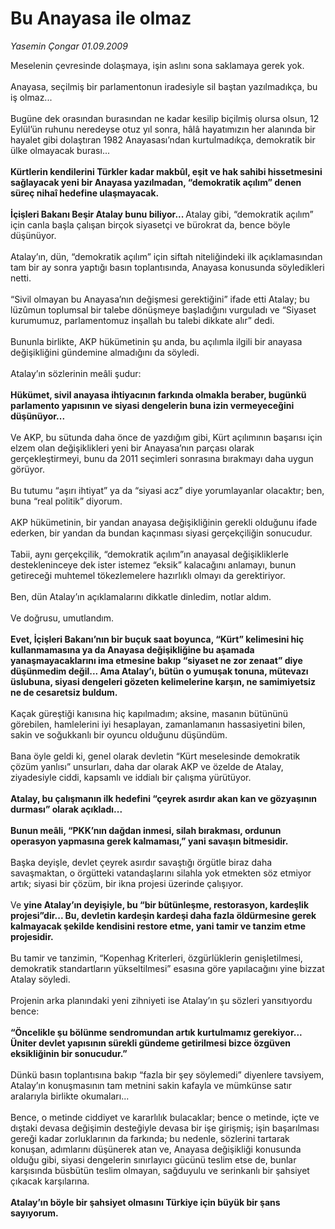 # Bu Anayasa ile olmaz

*Yasemin Çongar 01.09.2009*

<div class="taraf_structure_2col_1zq">
<div class="margen_n">



 <p>Meselenin çevresinde dolaşmaya, işin aslını sona saklamaya gerek yok. <br/><br/>Anayasa, seçilmiş bir parlamentonun iradesiyle sil baştan yazılmadıkça, bu iş olmaz... <br/><br/>Bugüne dek orasından burasından ne kadar kesilip biçilmiş olursa olsun, 12 Eylül’ün ruhunu neredeyse otuz yıl sonra, hâlâ hayatımızın her alanında bir hayalet gibi dolaştıran 1982 Anayasası’ndan kurtulmadıkça, demokratik bir ülke olmayacak burası... <b><br/><br/>Kürtlerin kendilerini Türkler kadar makbûl, eşit ve hak sahibi hissetmesini sağlayacak yeni bir Anayasa yazılmadan, “demokratik açılım” denen süreç nihaî hedefine ulaşmayacak.</b> <b><br/><br/>İçişleri Bakanı Beşir Atalay bunu biliyor... </b>Atalay gibi, “demokratik açılım” için canla başla çalışan birçok siyasetçi ve bürokrat da, bence böyle düşünüyor. <br/><br/>Atalay’ın, dün, “demokratik açılım” için siftah niteliğindeki ilk açıklamasından tam bir ay sonra yaptığı basın toplantısında, Anayasa konusunda söyledikleri netti. <br/><br/>“Sivil olmayan bu Anayasa’nın değişmesi gerektiğini” ifade etti Atalay; bu lüzûmun toplumsal bir talebe dönüşmeye başladığını vurguladı ve “Siyaset kurumumuz, parlamentomuz inşallah bu talebi dikkate alır” dedi. <br/><br/>Bununla birlikte, AKP hükümetinin şu anda, bu açılımla ilgili bir anayasa değişikliğini gündemine almadığını da söyledi. <br/><br/>Atalay’ın sözlerinin meâli şudur: <b><br/><br/>Hükümet, sivil anayasa ihtiyacının farkında olmakla beraber, bugünkü parlamento yapısının ve siyasi dengelerin buna izin vermeyeceğini düşünüyor...</b> <br/><br/>Ve AKP, bu sütunda daha önce de yazdığım gibi, Kürt açılımının başarısı için elzem olan değişiklikleri yeni bir Anayasa’nın parçası olarak gerçekleştirmeyi, bunu da 2011 seçimleri sonrasına bırakmayı daha uygun görüyor. <br/><br/>Bu tutumu “aşırı ihtiyat” ya da “siyasi acz” diye yorumlayanlar olacaktır; ben, buna “real politik” diyorum. <br/><br/>AKP hükümetinin, bir yandan anayasa değişikliğinin gerekli olduğunu ifade ederken, bir yandan da bundan kaçınması siyasi gerçekçiliğin sonucudur. <br/><br/>Tabii, aynı gerçekçilik, “demokratik açılım”ın anayasal değişikliklerle destekleninceye dek ister istemez “eksik” kalacağını anlamayı, bunun getireceği muhtemel tökezlemelere hazırlıklı olmayı da gerektiriyor. <br/><br/>Ben, dün Atalay’ın açıklamalarını dikkatle dinledim, notlar aldım. <br/><br/>Ve doğrusu, umutlandım. <b><br/><br/>Evet, İçişleri Bakanı’nın bir buçuk saat boyunca, “Kürt” kelimesini hiç kullanmamasına ya da Anayasa değişikliğine bu aşamada yanaşmayacaklarını ima etmesine bakıp “siyaset ne zor zenaat” diye düşünmedim değil... Ama Atalay’ı, bütün o yumuşak tonuna, mütevazı üslubuna, siyasi dengeleri gözeten kelimelerine karşın, ne samimiyetsiz ne de cesaretsiz buldum.</b> <br/><br/>Kaçak güreştiği kanısına hiç kapılmadım; aksine, masanın bütününü görebilen, hamlelerini iyi hesaplayan, zamanlamanın hassasiyetini bilen, sakin ve soğukkanlı bir oyuncu olduğunu düşündüm. <br/><br/>Bana öyle geldi ki, genel olarak devletin “Kürt meselesinde demokratik çözüm yanlısı” unsurları, daha dar olarak AKP ve özelde de Atalay, ziyadesiyle ciddi, kapsamlı ve iddialı bir çalışma yürütüyor. <b><br/><br/>Atalay, bu çalışmanın ilk hedefini “çeyrek asırdır akan kan ve gözyaşının durması” olarak açıkladı... </b><b><br/><br/>Bunun meâli, “PKK’nın dağdan inmesi, silah bırakması, ordunun operasyon yapmasına gerek kalmaması,” yani savaşın bitmesidir.</b> <br/><br/>Başka deyişle, devlet çeyrek asırdır savaştığı örgütle biraz daha savaşmaktan, o örgütteki vatandaşlarını silahla yok etmekten söz etmiyor artık; siyasi bir çözüm, bir ikna projesi üzerinde çalışıyor. <br/><br/>Ve <b>yine Atalay’ın deyişiyle, bu “bir bütünleşme, restorasyon, kardeşlik projesi”dir... Bu, devletin kardeşin kardeşi daha fazla öldürmesine gerek kalmayacak şekilde kendisini restore etme, yani tamir ve tanzim etme projesidir.</b> <br/><br/>Bu tamir ve tanzimin, “Kopenhag Kriterleri, özgürlüklerin genişletilmesi, demokratik standartların yükseltilmesi” esasına göre yapılacağını yine bizzat Atalay söyledi. <br/><br/>Projenin arka planındaki yeni zihniyeti ise Atalay’ın şu sözleri yansıtıyordu bence: <b><br/><br/>“Öncelikle şu bölünme sendromundan artık kurtulmamız gerekiyor... Üniter devlet yapısının sürekli gündeme getirilmesi bizce özgüven eksikliğinin bir sonucudur.”</b> <br/><br/>Dünkü basın toplantısına bakıp “fazla bir şey söylemedi” diyenlere tavsiyem, Atalay’ın konuşmasının tam metnini sakin kafayla ve mümkünse satır aralarıyla birlikte okumaları... <br/><br/>Bence, o metinde ciddiyet ve kararlılık bulacaklar; bence o metinde, içte ve dıştaki devasa değişimin desteğiyle devasa bir işe girişmiş; işin başarılması gereği kadar zorluklarının da farkında; bu nedenle, sözlerini tartarak konuşan, adımlarını düşünerek atan ve, Anayasa değişikliği konusunda olduğu gibi, siyasi dengelerin sınırlayıcı gücünü teslim etse de, bunlar karşısında büsbütün teslim olmayan, sağduyulu ve serinkanlı bir şahsiyet çıkacak karşılarına. <b><br/><br/>Atalay’ın böyle bir şahsiyet olmasını Türkiye için büyük bir şans sayıyorum.</b></p>
<br/>
<br/>
<br/>



<br/>


<div id="taraf_not">
</div>

</div>


</div>
